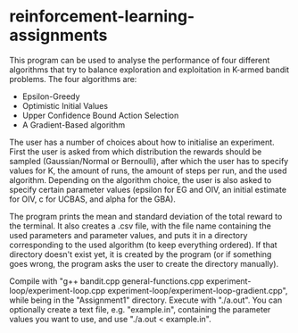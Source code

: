# reinforcement-learning-assignments
This program can be used to analyse the performance of four different algorithms that try to balance exploration and exploitation in K-armed bandit problems.
The four algorithms are:

  - Epsilon-Greedy
  - Optimistic Initial Values
  - Upper Confidence Bound Action Selection
  - A Gradient-Based algorithm
  
The user has a number of choices about how to initialise an experiment. First the user is asked from which distribution the rewards should be sampled (Gaussian/Normal or 
Bernoulli), after which the user has to specify values for K, the amount of runs, the amount of steps per run, and the used algorithm. Depending on the algorithm
choice, the user is also asked to specify certain parameter values (epsilon for EG and OIV, an initial estimate for OIV, c for UCBAS, and alpha for the GBA).
 
The program prints the mean and standard deviation of the total reward to the terminal. It also creates a .csv file, with the file name containing the used parameters
and parameter values, and puts it in a directory corresponding to the used algorithm (to keep everything ordered). If that directory doesn't exist yet, it is created
by the program (or if something goes wrong, the program asks the user to create the directory manually).
 
Compile with "g++ bandit.cpp general-functions.cpp experiment-loop/experiment-loop.cpp experiment-loop/experiment-loop-gradient.cpp", while being in the "Assignment1" directory.
Execute with "./a.out". You can optionally create a text file, e.g. "example.in", containing the parameter values you want to use, and use "./a.out < example.in".
